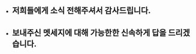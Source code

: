 <ul class="vcard">
  <li><h2>저희들에게 소식 전해주셔서 감사드립니다.</h2></li>
  <li><h2>보내주신 멧세지에 대해 가능한한 신속하게 답을 드리겠습니다.</h2></li>
</ul>